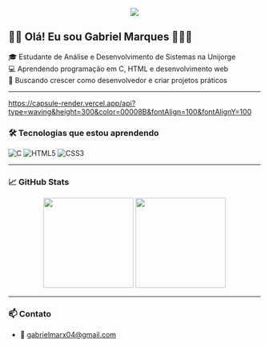 <p align="center">
  <img src='https://capsule-render.vercel.app/api?type=waving&height=170&color=185a9d&descAlign=36&descAlignY=2'>
</p>

## 👋🏾 Olá! Eu sou Gabriel Marques 👨🏾‍💻

🎓 Estudante de Análise e Desenvolvimento de Sistemas na Unijorge  
💻 Aprendendo programação em C, HTML e desenvolvimento web  
🚀 Buscando crescer como desenvolvedor e criar projetos práticos

---

https://capsule-render.vercel.app/api?type=waving&height=300&color=00008B&fontAlign=100&fontAlignY=100

### 🛠️ Tecnologias que estou aprendendo
![C](https://img.shields.io/badge/C-A8B9CC?style=for-the-badge&logo=c&logoColor=white)
![HTML5](https://img.shields.io/badge/HTML5-E34F26?style=for-the-badge&logo=html5&logoColor=white)
![CSS3](https://img.shields.io/badge/CSS3-1572B6?style=for-the-badge&logo=css3&logoColor=white)

---

### 📈 GitHub Stats
<div align="center">
  <img height="180em" src="https://github-readme-stats.vercel.app/api?username=Gabriel2k156&show_icons=true&theme=tokyonight"/>
  <img height="180em" src="https://github-readme-stats.vercel.app/api/top-langs/?username=Gabriel2k156&layout=compact&theme=tokyonight"/>
</div> 

---

### 📫 Contato
- 📧 gabrielmarx04@gmail.com
